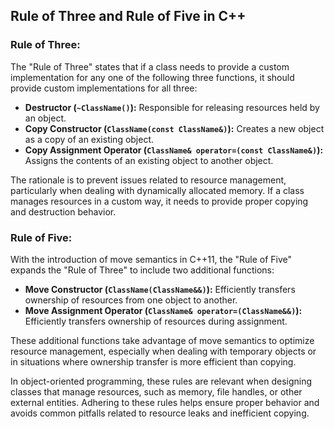 ## Rule of Three and Rule of Five in C++

### Rule of Three:

The "Rule of Three" states that if a class needs to provide a custom implementation for any one of the following three functions, it should provide custom implementations for all three:

- **Destructor (`~ClassName()`):** Responsible for releasing resources held by an object.
- **Copy Constructor (`ClassName(const ClassName&)`):** Creates a new object as a copy of an existing object.
- **Copy Assignment Operator (`ClassName& operator=(const ClassName&)`):** Assigns the contents of an existing object to another object.

The rationale is to prevent issues related to resource management, particularly when dealing with dynamically allocated memory. If a class manages resources in a custom way, it needs to provide proper copying and destruction behavior.

### Rule of Five:

With the introduction of move semantics in C++11, the "Rule of Five" expands the "Rule of Three" to include two additional functions:

- **Move Constructor (`ClassName(ClassName&&)`):** Efficiently transfers ownership of resources from one object to another.
- **Move Assignment Operator (`ClassName& operator=(ClassName&&)`):** Efficiently transfers ownership of resources during assignment.

These additional functions take advantage of move semantics to optimize resource management, especially when dealing with temporary objects or in situations where ownership transfer is more efficient than copying.

In object-oriented programming, these rules are relevant when designing classes that manage resources, such as memory, file handles, or other external entities. Adhering to these rules helps ensure proper behavior and avoids common pitfalls related to resource leaks and inefficient copying.
